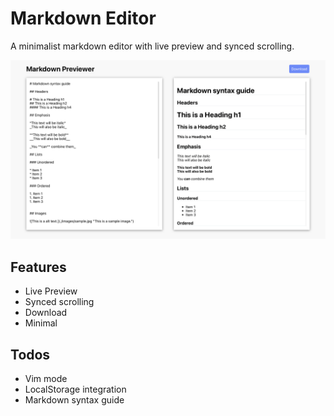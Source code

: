 # Markdown Editor

A minimalist markdown editor with live preview and synced scrolling.

![Markdown Editor Screenshot.](./public/images/screenshot.png "Markdown Editor.")

## Features

- Live Preview
- Synced scrolling
- Download
- Minimal

## Todos

- Vim mode
- LocalStorage integration
- Markdown syntax guide
